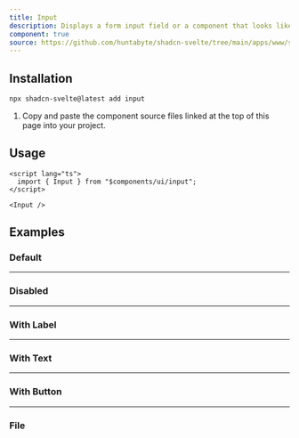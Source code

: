 ```yaml
---
title: Input
description: Displays a form input field or a component that looks like an input field.
component: true
source: https://github.com/huntabyte/shadcn-svelte/tree/main/apps/www/src/lib/registry/default/ui/input
---
```


<script>
  import { ComponentPreview, ManualInstall } from '$lib/components/docs';
</script>

<ComponentPreview name="input-demo">

<div />

</ComponentPreview>

## Installation

```bash
npx shadcn-svelte@latest add input
```

<ManualInstall>

1. Copy and paste the component source files linked at the top of this page into your project.

</ManualInstall>

## Usage

```svelte
<script lang="ts">
  import { Input } from "$components/ui/input";
</script>

<Input />
```

## Examples

### Default

<ComponentPreview name="input-demo">

<div />

</ComponentPreview>

---

### Disabled

<ComponentPreview name="input-disabled">

<div />

</ComponentPreview>

---

### With Label

<ComponentPreview name="input-with-label">

<div />

</ComponentPreview>

---

### With Text

<ComponentPreview name="input-with-text">

<div />

</ComponentPreview>

---

### With Button

<ComponentPreview name="input-with-button">

<div />

</ComponentPreview>

---

### File

<ComponentPreview name="input-file">

<div />

</ComponentPreview>
